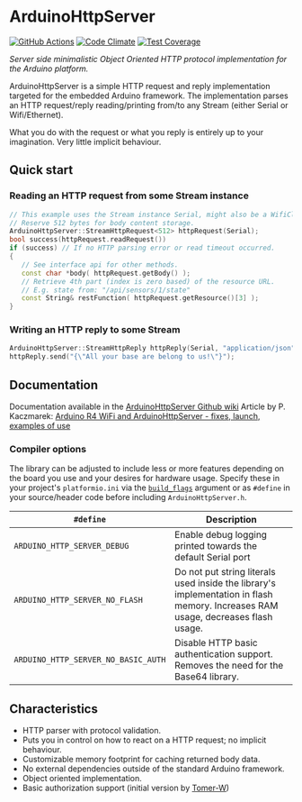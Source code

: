 # ArduinoHttpServer

[![GitHub Actions](https://github.com/QuickSander/ArduinoHttpServer/actions/workflows/main.yml/badge.svg?event=push)](https://github.com/QuickSander/ArduinoHttpServer/actions/workflows/main.yml)
[![Code Climate](https://codeclimate.com/github/QuickSander/ArduinoHttpServer/badges/gpa.svg)](https://codeclimate.com/github/QuickSander/ArduinoHttpServer)
[![Test Coverage](https://codeclimate.com/github/QuickSander/ArduinoHttpServer/badges/coverage.svg)](https://codeclimate.com/github/QuickSander/ArduinoHttpServer/coverage)


*Server side minimalistic Object Oriented HTTP protocol implementation for the Arduino platform.*

ArduinoHttpServer is a simple HTTP request and reply implementation targeted for the embedded Arduino framework. The implementation parses an HTTP request/reply reading/printing from/to any Stream (either Serial or Wifi/Ethernet).

What you do with the request or what you reply is entirely up to your imagination. Very little implicit behaviour.

Quick start
-----------

### Reading an HTTP request from some Stream instance
```c++
// This example uses the Stream instance Serial, might also be a WifiClient object.
// Reserve 512 bytes for body content storage.
ArduinoHttpServer::StreamHttpRequest<512> httpRequest(Serial);
bool success(httpRequest.readRequest())
if (success) // If no HTTP parsing error or read timeout occurred.
{
   // See interface api for other methods.
   const char *body( httpRequest.getBody() );
   // Retrieve 4th part (index is zero based) of the resource URL.
   // E.g. state from: "/api/sensors/1/state"
   const String& restFunction( httpRequest.getResource()[3] );
}
```


### Writing an HTTP reply to some Stream
```c++
ArduinoHttpServer::StreamHttpReply httpReply(Serial, "application/json");
httpReply.send("{\"All your base are belong to us!\"}");
```

Documentation
-------------

Documentation available in the [ArduinoHttpServer Github wiki](https://github.com/QuickSander/ArduinoHttpServer/wiki)
Article by P. Kaczmarek: [Arduino R4 WiFi and ArduinoHttpServer - fixes, launch, examples of use](https://www.elektroda.com/rtvforum/topic3996584.html)

### Compiler options
The library can be adjusted to include less or more features depending on the board you use and your desires for hardware usage. Specify these in your project's ```platformio.ini``` via the [```build_flags```](https://docs.platformio.org/en/latest/projectconf/section_env_build.html#build-flags) argument or as ```#define``` in your source/header code before including ```ArduinoHttpServer.h```.

| ```#define``` | Description |
| ------------- | ----------- |
| ```ARDUINO_HTTP_SERVER_DEBUG``` | Enable debug logging printed towards the default Serial port |
| ```ARDUINO_HTTP_SERVER_NO_FLASH``` | Do not put string literals used inside the library's implementation in flash memory. Increases RAM usage, decreases flash usage. |
| ```ARDUINO_HTTP_SERVER_NO_BASIC_AUTH``` | Disable HTTP basic authentication support. Removes the need for the Base64 library. |

Characteristics
---------------
* HTTP parser with protocol validation.
* Puts you in control on how to react on a HTTP request; no implicit behaviour.
* Customizable memory footprint for caching returned body data.
* No external dependencies outside of the standard Arduino framework.
* Object oriented implementation.
* Basic authorization support (initial version by [Tomer-W](https://github.com/tomer-w))

